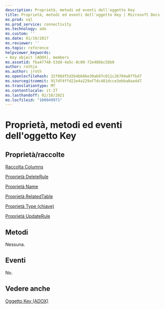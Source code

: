 ```yaml
---
description: Proprietà, metodi ed eventi dell'oggetto Key
title: Proprietà, metodi ed eventi dell'oggetto Key | Microsoft Docs
ms.prod: sql
ms.prod_service: connectivity
ms.technology: ado
ms.custom: ''
ms.date: 01/19/2017
ms.reviewer: ''
ms.topic: reference
helpviewer_keywords:
- Key object [ADOX], members
ms.assetid: fba47748-53dd-4a5c-8c00-72e48bbc5bb0
author: rothja
ms.author: jroth
ms.openlocfilehash: 32f88df5d2b4b686e39ab97c011c26704a07fbd7
ms.sourcegitcommit: 917df4ffd22e4a229af7dc481dcce3ebba0aa4d7
ms.translationtype: MT
ms.contentlocale: it-IT
ms.lasthandoff: 02/10/2021
ms.locfileid: "100049971"
---
```

# <a name="key-object-properties-methods-and-events"></a>Proprietà, metodi ed eventi dell'oggetto Key
## <a name="propertiescollections"></a>Proprietà/raccolte  
 [Raccolta Columns](./columns-collection-adox.md)  
  
 [Proprietà DeleteRule](./deleterule-property-adox.md)  
  
 [Proprietà Name](./name-property-adox.md)  
  
 [Proprietà RelatedTable](./relatedtable-property-adox.md)  
  
 [Proprietà Type (chiave)](./type-property-key-adox.md)  
  
 [Proprietà UpdateRule](./updaterule-property-adox.md)  
  
## <a name="methods"></a>Metodi  
 Nessuna.  
  
## <a name="events"></a>Eventi  
 No.  
  
## <a name="see-also"></a>Vedere anche  
 [Oggetto Key (ADOX)](./key-object-adox.md)